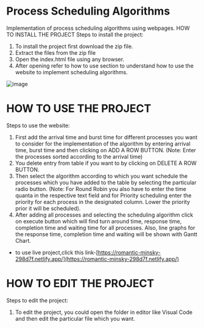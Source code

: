 # Process Scheduling Algorithms
Implementation of process scheduling algorithms using webpages.
HOW TO INSTALL THE PROJECT 
Steps to install the project:
1.	To install the project first download the zip file.
2.	Extract the files from the zip file
3.	Open the index.html file using any browser.
4.	After opening refer to how to use section to understand how to use the website to implement scheduling algorithms.

![image](https://user-images.githubusercontent.com/62185337/141759928-bd7167c3-46cd-436d-9743-e3fe3c1be8a0.png)


# HOW TO USE THE PROJECT
Steps to use the website:
1.	First add the arrival time and burst time for different processes you want to consider for the implementation of the algorithm by entering arrival time, burst time and then clicking on ADD A ROW BUTTON. (Note: Enter the processes sorted according to the arrival time)
2.	You delete entry from table if you want to by clicking on DELETE A ROW BUTTON.
3.	Then select the algorithm according to which you want schedule the processes which you have added to the table by selecting the particular radio button. (Note: For Round Robin you also have to enter the time quanta in the respective text field and for Priority scheduling enter the priority for each process in the designated column. Lower the priority prior it will be scheduled).
4.	After adding all processes and selecting the scheduling algorithm click on execute button which will find turn around time, response time, completion time and waiting time for all processes. Also, line graphs for the response time, completion time and waiting will be shown with Gantt Chart.

- to use live project,click this link-[https://romantic-minsky-298d7f.netlify.app/](https://romantic-minsky-298d7f.netlify.app/)

# HOW TO EDIT THE PROJECT
Steps to edit the project:
1.	To edit the project, you could open the folder in editor like Visual Code and then edit the particular file which you want.
